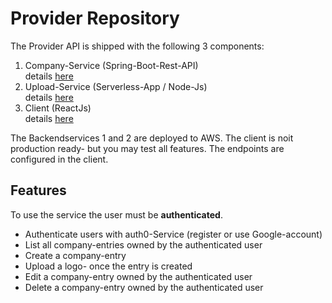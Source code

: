# Provider Repository
The Provider API is shipped with the following 3 components:
 1. Company-Service (Spring-Boot-Rest-API) </br>
    details [here](CompanyService/Readme.md) 
2. Upload-Service (Serverless-App / Node-Js) </br>
   details [here](UploadService/Readme.md)
3. Client (ReactJs) </br>
details [here](client/README.md)
   
The Backendservices 1 and 2 are deployed to AWS. The client is noit production ready- but you may test all features.
The endpoints are configured in the client.

## Features
To use the service the user must be **authenticated**.
- Authenticate users with auth0-Service (register or use Google-account)
- List all company-entries owned by the authenticated user
- Create a company-entry
- Upload a logo- once the entry is created
- Edit a company-entry owned by the authenticated user
- Delete a company-entry owned by the authenticated user

